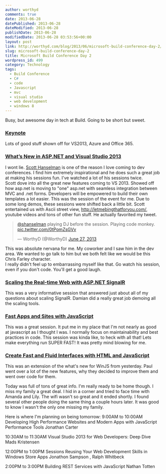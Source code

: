 ```yaml
---
author: worthyd
comments: true
date: 2013-06-28 
datePublished: 2013-06-28  
dateModified: 2013-06-28 
publishDate: 2013-06-28  
modifiedDate: 2013-06-28 03:53:56+00:00
layout: post
link: http://worthyd.com/blog/2013/06/microsoft-build-conference-day-2/
slug: microsoft-build-conference-day-2
title: Microsoft Build Conference Day 2
wordpress_id: 499
category: Technology
tags:
  - Build Conference
  - C#
  - code
  - Javascript
  - mvc
  - visual studio
  - web development
  - windows 8
---
```


Busy, but awesome day in tech at Build. Going to be short but sweet.

### [Keynote](http://channel9.msdn.com/Events/Build/2013/1-002)

Lots of good stuff shown off for VS2013, Azure and Office 365.

### [What’s New in ASP.NET and Visual Studio 2013](http://channel9.msdn.com/Events/Build/2013/2-546)

I wont lie. [Scott Hanselman](http://www.hanselman.com/) is one of the reason I love coming to dev conferences. I find him extremely inspirational and he does such a great job at making his sessions fun. I've watched a lot of his sessions twice.  
Scott dove into all the great new features coming to VS 2013. Showed off how asp.net is moving to "one" asp.net with seamless integration between MVC and .net forms. Developers will be empowered to build their own templates a lot easier.
This was the session of the event for me. Due to some long demos, these sessions were shifted back a little bit. Scott entertained us with Ascii street view, http://letmebingthatforyou.com/, youtube videos and tons of other fun stuff. He actually favorited my tweet.

<blockquote class="twitter-tweet"><p lang="en" dir="ltr"><a href="https://twitter.com/shanselman?ref_src=twsrc%5Etfw">@shanselman</a> playing DJ before the session. Playing code monkey. <a href="http://t.co/0tPomZsGVv">pic.twitter.com/0tPomZsGVv</a></p>&mdash; WorthyD (@WorthyD) <a href="https://twitter.com/WorthyD/status/350323506971561984?ref_src=twsrc%5Etfw">June 27, 2013</a></blockquote>

This was absolute nervana for me. My coworker and I saw him in the dev area. We wanted to go talk to him but we both felt like we would be this Chris Farley character.  
I really didn't feel up to embarrassing myself like that. Go watch his session, even if you don't code. You'll get a good laugh.

### [Scaling the Real-time Web with ASP.NET SignalR](http://channel9.msdn.com/Events/Build/2013/3-502)

This was a very informative session that answered just about all of my questions about scaling SignalR. Damian did a really great job demoing all the scaling tools.

### [Fast Apps and Sites with JavaScript](http://channel9.msdn.com/Events/Build/2013/4-313)

This was a great session. It put me in my place that I'm not nearly as good at javascript as I thought I was. I normally focus on maintainability and best practices in code. This session was kinda like, to heck with all that! Lets make everything run SUPER FAST! It was pretty mind blowing for me.

### [Create Fast and Fluid Interfaces with HTML and JavaScript](http://channel9.msdn.com/Events/Build/2013/3-156)

This was an extension of the what's new for WinJS from yesterday. Paul went over a lot of the new features, why they decided to improve them and went over code for them.

Today was full of tons of great info. I'm really ready to be home though. I miss my family a great deal. I hid in a corner and tried to face time with Amanda and Lily. The wifi wasn't so great and it ended shortly. I found several other people doing the same thing a couple hours later. It was good to know I wasn't the only one missing my family.

Here is where I'm planning on being tomorrow:
9:00AM to 10:00AM
Developing High Performance Websites and Modern Apps with JavaScript Performance Tools
Jonathan Carter

10:30AM to 11:30AM
Visual Studio 2013 for Web Developers: Deep Dive
Mads Kristensen

12:00PM to 1:00PM Sessions
Reusing Your Web Development Skills in Windows Store Apps
Jonathon Sampson , Ralph Whitbeck

2:00PM to 3:00PM
Building REST Services with JavaScript
Nathan Totten

